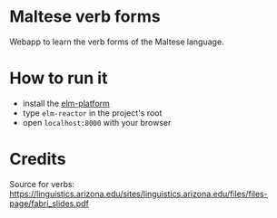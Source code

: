 # Maltese verb forms

Webapp to learn the verb forms of the Maltese language.

# How to run it

* install the [elm-platform](https://github.com/elm-lang/elm-platform)
* type `elm-reactor` in the project's root
* open `localhost:8000` with your browser

# Credits

Source for verbs: https://linguistics.arizona.edu/sites/linguistics.arizona.edu/files/files-page/fabri_slides.pdf

